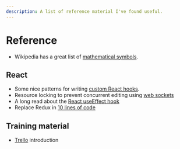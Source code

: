 ```yaml
---
description: A list of reference material I've found useful.
---
```


# Reference

* Wikipedia has a great list of [mathematical symbols](https://en.wikipedia.org/wiki/List_of_mathematical_symbols).

## React

* Some nice patterns for writing [custom React hooks](https://usehooks.com/).
* Resource locking to prevent concurrent editing using [web sockets](https://marmelab.com/blog/2017/09/13/real-time-resource-locking-using-socketio-and-react-router.html)
* A long read about the [React useEffect hook](https://overreacted.io/a-complete-guide-to-useeffect/)
* Replace Redux in [10 lines of code](https://medium.com/simply/state-management-with-react-hooks-and-context-api-at-10-lines-of-code-baf6be8302c)

## Training material

* [Trello](https://trello.com/b/qeTINJJV/trello-training) introduction

